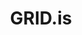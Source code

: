 ---
blog: https://medium.com/grid-spreadsheets-run-the-world
facebook: https://facebook.com/gridmakers
linkedin: https://linkedin.com/company/gridmakers
logohandle: gridis
sort: gridis
title: GRID.is
twitter: https://x.com/GRID_hq
website: https://grid.is/
---